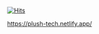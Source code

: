 
  
[![Hits](https://hits.seeyoufarm.com/api/count/incr/badge.svg?url=https%3A%2F%2Fgithub.com%2FPlush777&count_bg=%2330A4D4&title_bg=%23555555&icon=&icon_color=%23E7E7E7&title=hits&edge_flat=false)](https://hits.seeyoufarm.com)
  
https://plush-tech.netlify.app/
